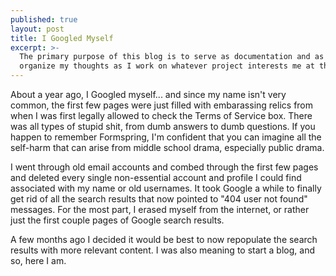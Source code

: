 ```yaml
---
published: true
layout: post
title: I Googled Myself
excerpt: >-
  The primary purpose of this blog is to serve as documentation and as a way to
  organize my thoughts as I work on whatever project interests me at the moment.
---
```


About a year ago, I Googled myself... and since my name isn't very common, the first few pages were just filled with embarassing relics from when I was first legally allowed to check the Terms of Service box. There was all types of stupid shit, from dumb answers to dumb questions. If you happen to remember Formspring, I'm confident that you can imagine all the self-harm that can arise from middle school drama, especially public drama.

I went through old email accounts and combed through the first few pages and deleted every single non-essential account and profile I could find associated with my name or old usernames.  It took Google a while to finally get rid of all the search results that now pointed to "404 user not found" messages. For the most part, I erased myself from the internet, or rather just the first couple pages of Google search results. 

A few months ago I decided it would be best to now repopulate the search results with more relevant content. I was also meaning to start a blog, and so, here I am.